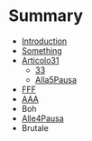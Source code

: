 # Summary

* [Introduction](README.md)
* [Something](Chapter1//something.md)
* [Articolo31](articolo31.md)
    * [33](23.md)
    * [Alla5Pausa](alla5pausa.md)
* [FFF](fff.md)
* [AAA](aaa.md)
* Boh
* [Alle4Pausa](alle4pausa.md)
* Brutale

